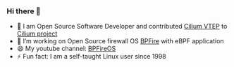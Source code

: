 ### Hi there 👋

- 🔭 I am Open Source Software Developer and contributed [Cilium VTEP](https://docs.cilium.io/en/latest/network/vtep/) to [Cilium project](https://github.com/cilium/cilium/commits?author=vincentmli)
- 🌱 I’m working on Open Source firewall OS [BPFire](https://github.com/vincentmli/BPFire) with eBPF application
- 😄 My youtube channel: [BPFireOS](https://www.youtube.com/@BPFireOS)
- ⚡ Fun fact: I am a self-taught Linux user since 1998
